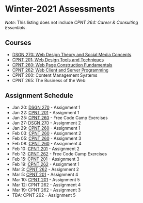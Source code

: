 # Winter-2021 Assessments
*Note*: This listing does not include _CPNT 264: Career & Consulting Essentials_.

## Courses
- [DSGN 270: Web Design Theory and Social Media Concepts](dsgn270)
- [CPNT 201: Web Design Tools and Techniques](cpnt201)
- [CPNT 260: Web Page Construction Fundamentals](cpnt260)
- [CPNT 262: Web Client and Server Programming](cpnt262)
- CPNT 200: Content Management Systems
- CPNT 265: The Business of the Web

## Assignment Schedule
- Jan 20: [DSGN 270](dsgn270) - Assignment 1
- Jan 22: [CPNT 201](cpnt201) - Assignment 1
- Jan 25: [CPNT 260](cpnt260) - Free Code Camp Exercises
- Jan 27: [DSGN 270](dsgn270) - Assignment 2
- Jan 29: [CPNT 260](cpnt260) - Assignment 1
- Feb 03: [CPNT 260](cpnt260) - Assignment 2
- Feb 05: [CPNT 260](cpnt260) - Assignment 3
- Feb 08: [CPNT 260](cpnt260) - Assignment 4
- Feb 10: [CPNT 201](cpnt201) - Assignment 2
- Feb 12: [CPNT 262](cpnt260) - Free Code Camp Exercises
- Feb 15: [CPNT 201](cpnt201) - Assignment 3
- Feb 19: [CPNT 262](cpnt262) - Assignment 1
- Mar 3: [CPNT 262](cpnt262) - Assignment 2
- Mar 5: [CPNT 201](cpnt201) - Assignment 4
- Mar 10: [CPNT 201](cpnt201) - Assignment 5
- Mar 12: CPNT 262 - Assignment 4
- Mar 19: CPNT 262 - Assignment 3
- TBA: CPNT 262 - Assignment 5